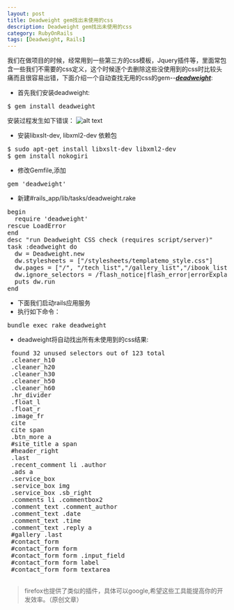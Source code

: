 ```yaml
---
layout: post
title: Deadweight gem找出未使用的css
description: Deadweight gem找出未使用的css
category: RubyOnRails
tags: [Deadweight, Rails]
---
```

我们在做项目的时候，经常用到一些第三方的css模板，Jquery插件等，里面常包含一些我们不需要的css定义，这个时候逐个去删除这些没使用到的css时比较头痛而且很容易出错，下面介绍一个自动查找无用的css的gem--[***deadweight***][1]:

 - 首先我们安装deadweight:
<pre>
$ gem install deadweight
</pre>
安装过程发生如下错误：
![alt text][2]
 - 安装libxslt-dev, libxml2-dev 依赖包
<pre>
$ sudo apt-get install libxslt-dev libxml2-dev
$ gem install nokogiri
</pre>
 - 修改Gemfile,添加
<pre>
gem 'deadweight'
</pre>
 - 新建#rails_app/lib/tasks/deadweight.rake
<pre>
begin
  require 'deadweight'
rescue LoadError
end
desc "run Deadweight CSS check (requires script/server)"
task :deadweight do
  dw = Deadweight.new
  dw.stylesheets = ["/stylesheets/templatemo_style.css"]
  dw.pages = ["/", "/tech_list","/gallery_list","/ibook_list","/guest_book","/show_blog/rails-fragment","/tag_ibook_list/asdf","/category_list/5","/archival_list/2011-10","/tag_list/RubyOnRails"]
  dw.ignore_selectors = /flash_notice|flash_error|errorExplanation|fieldWithErrors/
  puts dw.run
end
</pre>
 - 下面我们启动rails应用服务
 - 执行如下命令：
<pre>
bundle exec rake deadweight
</pre>
 - deadweight将自动找出所有未使用到的css结果:
<pre>
 found 32 unused selectors out of 123 total
 .cleaner_h10
 .cleaner_h20
 .cleaner_h30
 .cleaner_h50
 .cleaner_h60
 .hr_divider
 .float_l
 .float_r
 .image_fr 
 cite
 cite span 
 .btn_more a
 #site_title a span
 #header_right
 .last
 .recent_comment li .author
 .ads a
 .service_box
 .service_box img
 .service_box .sb_right
 .comments li .commentbox2
 .comment_text .comment_author
 .comment_text .date
 .comment_text .time
 .comment_text .reply a 
 #gallery .last
 #contact_form
 #contact_form form
 #contact_form form .input_field
 #contact_form form label
 #contact_form form textarea

</pre>
> firefox也提供了类似的插件，具体可以google,希望这些工具能提高你的开发效率。（原创文章）

  [1]: https://github.com/aanand/deadweight "deadweight"
  [2]: http://cms.everyday-cn.com/system/pictures/958/large_nokogiri_error.png?1320198981 "nokogiri"
